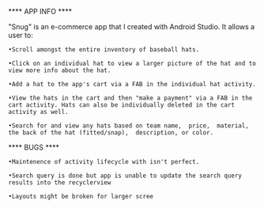 

**** APP INFO ****


"Snug" is an e-commerce app that I created with Android Studio. It allows a user to:

	•Scroll amongst the entire inventory of baseball hats.

	•Click on an individual hat to view a larger picture of the hat and to view more info about the hat.

	•Add a hat to the app's cart via a FAB in the individual hat activity.

	•View the hats in the cart and then "make a payment" via a FAB in the cart activity. Hats can also be individually deleted in the cart activity as well.

	•Search for and view any hats based on team name,  price,  material,  the back of the hat (fitted/snap),  description, or color.



**** BUGS ****

	•Maintenence of activity lifecycle with isn't perfect. 

	•Search query is done but app is unable to update the search query results into the recyclerview

	•Layouts might be broken for larger scree

	
